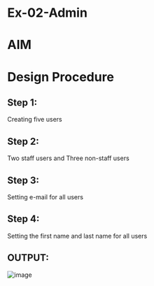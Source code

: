 # Ex-02-Admin

# AIM


# Design Procedure
## Step 1:
Creating five users
## Step 2:
Two staff users and Three non-staff users
## Step 3:
Setting e-mail for all users
## Step 4:
Setting the first name and last name for all users
## OUTPUT:
![image](https://github.com/KumarTeja751/ODD2023-WT-Ex-02-Admin/assets/144947756/80c44758-75c8-4256-b4a6-fbab8fce062a)

